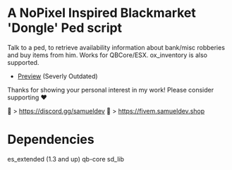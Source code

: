 # A NoPixel Inspired Blackmarket 'Dongle' Ped script


Talk to a ped, to retrieve availability information about bank/misc robberies and buy items from him. Works for QBCore/ESX. ox_inventory is also supported.

- [Preview](https://www.youtube.com/watch?v=9eyLQDqIBd4) (Severly Outdated)

Thanks for showing your personal interest in my work! 
Please consider supporting ❤

🔗 > https://discord.gg/samueldev
🔗 > https://fivem.samueldev.shop

# Dependencies

es_extended (1.3 and up) qb-core
sd_lib



